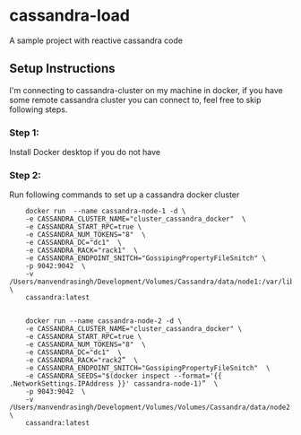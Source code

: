 # cassandra-load

A sample project with reactive cassandra code

## Setup Instructions
I'm connecting to cassandra-cluster on my machine in docker, if you have some remote cassandra cluster you can connect to, feel free to skip following steps. 

### Step 1: 
Install Docker desktop if you do not have  

### Step 2: 
Run following commands to set up a cassandra docker cluster 

```shell
    docker run  --name cassandra-node-1 -d \
    -e CASSANDRA_CLUSTER_NAME="cluster_cassandra_docker"  \
    -e CASSANDRA_START_RPC=true \
    -e CASSANDRA_NUM_TOKENS="8"  \
    -e CASSANDRA_DC="dc1"  \
    -e CASSANDRA_RACK="rack1"  \
    -e CASSANDRA_ENDPOINT_SNITCH="GossipingPropertyFileSnitch" \
    -p 9042:9042  \
    -v /Users/manvendrasingh/Development/Volumes/Cassandra/data/node1:/var/lib/cassandra/data \
    cassandra:latest


    docker run --name cassandra-node-2 -d \
    -e CASSANDRA_CLUSTER_NAME="cluster_cassandra_docker" \
    -e CASSANDRA_START_RPC=true \
    -e CASSANDRA_NUM_TOKENS="8"  \
    -e CASSANDRA_DC="dc1"  \
    -e CASSANDRA_RACK="rack2”  \
    -e CASSANDRA_ENDPOINT_SNITCH="GossipingPropertyFileSnitch"  \
    -e CASSANDRA_SEEDS="$(docker inspect --format='{{ .NetworkSettings.IPAddress }}' cassandra-node-1)”  \
    -p 9043:9042  \
    -v /Users/manvendrasingh/Development/Volumes/Volumes/Cassandra/data/node2:/var/lib/cassandra/data \
    cassandra:latest
```


